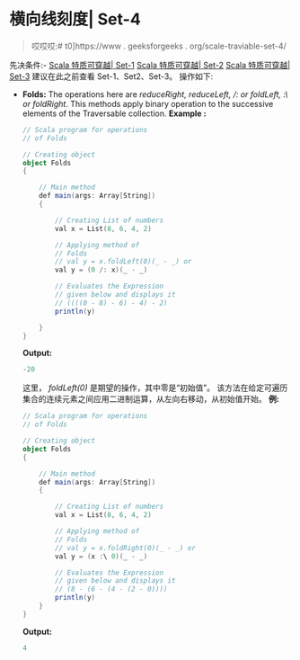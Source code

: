 # 横向线刻度| Set-4

> 哎哎哎:# t0]https://www . geeksforgeeks . org/scale-traviable-set-4/

先决条件:-
[Scala 特质可穿越| Set-1](https://www.geeksforgeeks.org/scala-trait-traversable-set-1/)
[Scala 特质可穿越| Set-2](https://www.geeksforgeeks.org/scala-trait-traversable-set-2/)
[Scala 特质可穿越| Set-3](https://www.geeksforgeeks.org/scala-trait-traversable-set-3/)
建议在此之前查看 Set-1、Set2、Set-3。
操作如下:

*   **Folds:**
    The operations here are *reduceRight, reduceLeft, /: or foldLeft, :\ or foldRight*. This methods apply binary operation to the successive elements of the Traversable collection.
    **Example :**

    ```scala
    // Scala program for operations
    // of Folds

    // Creating object 
    object Folds
    {

        // Main method
        def main(args: Array[String]) 
        {

            // Creating List of numbers 
            val x = List(8, 6, 4, 2)

            // Applying method of
            // Folds
            // val y = x.foldLeft(0)(_ - _) or
            val y = (0 /: x)(_ - _)

            // Evaluates the Expression 
            // given below and displays it
            // ((((0 - 8) - 6) - 4) - 2) 
            println(y)

        }
    }
    ```

    **Output:**

    ```scala
    -20

    ```

    这里， *foldLeft(0)* 是期望的操作，其中零是“初始值”。
    该方法在给定可遍历集合的连续元素之间应用二进制运算，从左向右移动，从初始值开始。
    **例:**

    ```scala
    // Scala program for operations
    // of Folds

    // Creating object 
    object Folds
    {

        // Main method
        def main(args: Array[String]) 
        {

            // Creating List of numbers 
            val x = List(8, 6, 4, 2)

            // Applying method of
            // Folds
            // val y = x.foldRight(0)(_ - _) or
            val y = (x :\ 0)(_ - _)

            // Evaluates the Expression 
            // given below and displays it
            // (8 - (6 - (4 - (2 - 0))))
            println(y)
        }
    }
    ```

    **Output:**

    ```scala
    4

    ```